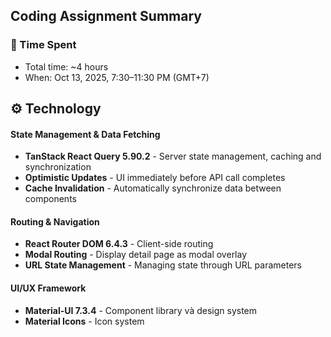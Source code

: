 ## Coding Assignment Summary

### 📅 Time Spent

- Total time: ~4 hours
- When: Oct 13, 2025, 7:30–11:30 PM (GMT+7)

## ⚙️ Technology

#### **State Management & Data Fetching**

- **TanStack React Query 5.90.2** - Server state management, caching and synchronization
- **Optimistic Updates** - UI immediately before API call completes
- **Cache Invalidation** - Automatically synchronize data between components

#### **Routing & Navigation**

- **React Router DOM 6.4.3** - Client-side routing
- **Modal Routing** - Display detail page as modal overlay
- **URL State Management** - Managing state through URL parameters

#### **UI/UX Framework**

- **Material-UI 7.3.4** - Component library và design system
- **Material Icons** - Icon system
